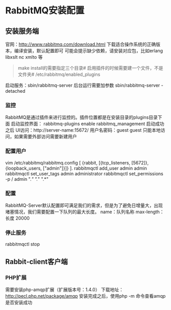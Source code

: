 # RabbitMQ安装配置

## 安装服务端
官网：http://www.rabbitmq.com/download.html
下载适合操作系统的正确版本，编译安装，默认配置即可
可能会提示缺少依赖，请安装对应包，比如erlang libxslt nc xmlto 等

>make install的需要指定三个目录#
>启用插件的时候需要建一个文件，不是文件夹#
>/etc/rabbitmq/enabled_plugins

启动服务：sbin/rabbitmq-server 
后台运行需要加参数 sbin/rabbitmq-server -detached

### 监控
RabbitMQ是通过插件来进行监控的。插件位置都是在安装目录的plugins目录下面
启动监控界面：
rabbitmq-plugins enable rabbitmq_management
启动成功之后 UI访问：http://server-name:15672/
用户名密码：guest guest
只能本地访问，如果需要外部访问需要新建用户

### 配置用户
vim /etc/rabbitmq/rabbitmq.config
    [
        {rabbit, [{tcp_listeners, [5672]}, {loopback_users, ["admin"]}]}
    ].
 rabbitmqctl add_user admin admin
 rabbitmqctl set_user_tags admin  administrator
 rabbitmqctl set_permissions -p / admin ".*" ".*" ".*"

### 配置
RabbitMQ-Server默认配置即可满足我们的需求，但是为了避免日增量大，出现堵塞情况，我们需要配置一下队列的最大长度。
name：队列名称
max-length：长度  20000
### 停止服务
rabbitmqctl stop

## Rabbit-client客户端
### PHP扩展
需要安装php-amqp扩展（扩展版本号：1.4.0）
下载地址：http://pecl.php.net/package/amqp 
安装完成之后，使用php  -m 命令查看amqp是否安装成功